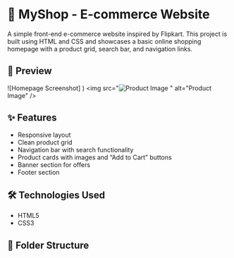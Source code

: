 # 🛒 MyShop - E-commerce Website

A simple front-end e-commerce website inspired by Flipkart. This project is built using HTML and CSS and showcases a basic online shopping homepage with a product grid, search bar, and navigation links.

## 📸 Preview

![Homepage Screenshot] ) <img src="<img src="https://via.placeholder.com/150" alt="Product Image" />
" alt="Product Image" />
 <!-- Replace with your actual screenshot -->

## ✨ Features

- Responsive layout
- Clean product grid
- Navigation bar with search functionality
- Product cards with images and “Add to Cart” buttons
- Banner section for offers
- Footer section

## 🛠️ Technologies Used

- HTML5
- CSS3

## 📁 Folder Structure

